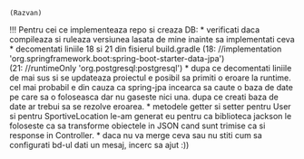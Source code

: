     (Razvan)
  !!! Pentru cei ce implementeaza repo si creaza DB:
    * verificati daca compileaza si ruleaza versiunea lasata de mine inainte sa implementati ceva
    * decomentati liniile 18 si 21 din fisierul build.gradle 
        (18:  //implementation 'org.springframework.boot:spring-boot-starter-data-jpa')       
        (21:  //runtimeOnly 'org.postgresql:postgresql')
    * dupa ce decomentati liniile de mai sus si se updateaza proiectul e posibil sa primiti o eroare la runtime. 
      cel mai probabil e din cauza ca spring-jpa incearca sa caute o baza de date pe care sa o foloseasca dar nu gaseste nici una. 
      dupa ce creati baza de date ar trebui sa se rezolve eroarea.
    * metodele getter si setter pentru User si pentru SportiveLocation le-am generat eu pentru ca biblioteca jackson le foloseste ca sa 
      transforme obiectele in JSON cand sunt trimise ca si response in Controller.
    * daca nu va merge ceva sau nu stiti cum sa configurati bd-ul dati un mesaj, incerc sa ajut :))  
   
    
